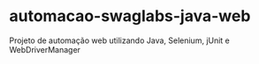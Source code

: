 # automacao-swaglabs-java-web
Projeto de automação web utilizando Java, Selenium, jUnit e WebDriverManager
